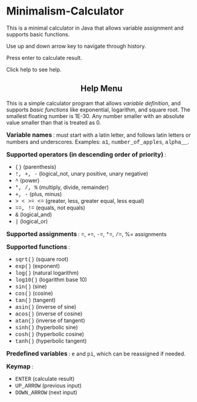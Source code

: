 # Minimalism-Calculator

This is a minimal calculator in Java that allows variable assignment and supports basic functions.

Use up and down arrow key to navigate through history.

Press enter to calculate result.

Click help to see help.

<h2>
    <center>Help Menu</center>
</h2>
<p>
    This is a simple calculator program that allows <i>variable definition</i>, and
    supports <i>basic functions</i> like exponential, logarithm, and square root.
    The smallest floating number is 1E-30.
    Any number smaller with an absolute value smaller than that is treated as 0.
</p>
<p><b>
        <font size="+0.5">Variable names</font>
    </b>:
    must start with a latin letter, and follows latin letters or
    numbers and underscores. Examples: <font face="Courier">a1</font>,
    <font face="Courier">number_of_apples</font>,
    <font face="Courier">alpha__</font>.</p>
<p><b>
        <font size="+0.5">Supported operators (in descending order of priority)</font>
    </b>: <br>
<ul>
    <li>
        <font face="Courier">()</font> (parenthesis)
    </li>
    <li>
        <font face="Courier">!, +, -</font> (logical_not, unary positive, unary negative)
    </li>
    <li>
        <font face="Courier">^</font> (power)
    </li>
    <li>
        <font face="Courier">*, /, %</font> (multiply, divide, remainder)
    </li>
    <li>
        <font face="Courier">+, -</font> (plus, minus)
    </li>
    <li>
        <font face="Courier">&gt; &lt; &gt;= &lt;=</font> (greater, less, greater equal, less equal)
    </li>
    <li>
        <font face="Courier">==, !=</font> (equals, not equals)
    </li>
    <li>
        <font face="Courier">&</font> (logical_and)
    </li>
    <li>
        <font face="Courier">|</font> (logical_or)
    </li>
</ul>
<p><b>
        <font size="+0.5">Supported assignments</font>
    </b>: <font face="Courier">=</font>,
    <font face="Courier">+=</font>,
    <font face="Courier">-=</font>,
    <font face="Courier">*=</font>,
    <font face="Courier">/=</font>,
    %= assignments</p>
<p><b>
        <font size="+0.5">Supported functions</font>
    </b>:
<ul>
    <li>
        <font face="Courier">sqrt()</font> (square root)
    </li>
    <li>
        <font face="Courier">exp()</font> (exponent)
    </li>
    <li>
        <font face="Courier">log()</font> (natural logarithm)
    </li>
    <li>
        <font face="Courier">log10()</font> (logarithm base 10)
    </li>
    <li>
        <font face="Courier">sin()</font> (sine)
    </li>
    <li>
        <font face="Courier">cos()</font> (cosine)
    </li>
    <li>
        <font face="Courier">tan()</font> (tangent)
    </li>
    <li>
        <font face="Courier">asin()</font> (inverse of sine)
    </li>
    <li>
        <font face="Courier">acos()</font> (inverse of cosine)
    </li>
    <li>
        <font face="Courier">atan()</font> (inverse of tangent)
    </li>
    <li>
        <font face="Courier">sinh()</font> (hyperbolic sine)
    </li>
    <li>
        <font face="Courier">cosh()</font> (hyperbolic cosine)
    </li>
    <li>
        <font face="Courier">tanh()</font> (hyperbolic tangent)
    </li>
</ul>
<p><b>
        <font size="+0.5">Predefined variables</font>
    </b>: <font face="Courier">e</font>
    and <font face="Courier">pi</font>, which can be reassigned if needed.</p>
<p><b>
        <font size="+0.5">Keymap</font>
    </b>:
<ul>
    <li>
        <font face="Courier">ENTER</font> (calculate result)
    </li>
    <li>
        <font face="Courier">UP_ARROW</font> (previous input)
    </li>
    <li>
        <font face="Courier">DOWN_ARROW</font> (next input)
    </li>
</ul><br>

